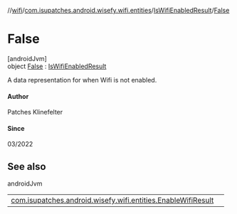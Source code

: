 //[wifi](../../../../index.md)/[com.isupatches.android.wisefy.wifi.entities](../../index.md)/[IsWifiEnabledResult](../index.md)/[False](index.md)

# False

[androidJvm]\
object [False](index.md) : [IsWifiEnabledResult](../index.md)

A data representation for when Wifi is not enabled.

#### Author

Patches Klinefelter

#### Since

03/2022

## See also

androidJvm

| | |
|---|---|
| [com.isupatches.android.wisefy.wifi.entities.EnableWifiResult](../../-enable-wifi-result/index.md) |  |
